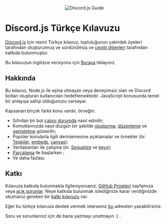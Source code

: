 <div align="center">
	<img src="guide/images/branding/banner-alt-transparent.png" title="Discord.js Guide" alt="Discord.js Guide" />
</div>

# Discord.js Türkçe Kılavuzu

[Discord.js](https://github.com/discordjs/discord.js) için resmi Türkçe kılavuz, topluluğunun çekirdek üyeleri tarafından oluşturulmuş ve sürdürülmüş ve [çeşitli diğerleri](https://github.com/discordjs/guide/graphs/contributors?type=a) tarafından katkıda bulunmuştur.

Bu kılavuzun ingilizce versiyonu için [Buraya](https://github.com/discordjs/guide) tıklayınız.

## Hakkında

Bu kılavuz, Node.js ile aşina olmayan veya deneyimsiz olan ve Discord botları oluşturan kullanıcıları hedeflemektedir. JavaScript konusunda temel bir anlayışa sahip olduğunuzu varsayar.

Kapsanan birçok farklı konu vardır, örneğin:

- Sıfırdan bir bot [çalışır durumda](https://discordjs.guide/preparations/) nasıl edinilir;
- Komutlarınızda nasıl düzgün bir şekilde [oluşturma](https://discordjs.guide/creating-your-bot/), [düzenleme](https://discordjs.guide/command-handling/) ve [genişletme](https://discordjs.guide/command-handling/adding-features) gösterilir;
- Popüler konularla ilgili derinlemesine açıklamalar ve örnekler (ör. [Tepkiler](https://discordjs.guide/popular-topics/reactions), [embeds](https://discordjs.guide/popular-topics/embeds), [canvas](https://discordjs.guide/popular-topics/canvas));
- Veritabanları ile çalışma (ör. [Sequelize](https://discordjs.guide/sequelize/) ve [keyv](https://discordjs.guide/keyv/));
- [Parçalama](https://discordjs.guide/sharding/) ile başlarken ;
- Ve daha fazlası.

## Katkı

Kılavuza katkıda bulunmakla ilgileniyorsanız, [GitHub Projeleri](https://github.com/discordjs/guide/projects) sayfamıza veya [açık sorunlar](https://github.com/discordjs/guide/issues). Neye katkıda bulunmak istediğinize karar verdiğinizde okumanız gereken bir [katkı kılavuzu](https://github.com/discordjs/guide/blob/master/CONTRIBUTING.md) var.

Eğer bu türkçe kılavuza destek vermek isterseniz [bu](https://github.com/mehmetkazim0/discord-turkce-kilavuz) adresten yazabilirsiniz.

Soru ve sorunlarınız için de bana yazmayı unutmayın :) .
